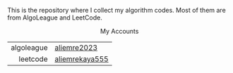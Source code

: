 This is the repository where I collect my algorithm codes. Most of them are from AlgoLeague and LeetCode.
<p align=center>
   My Accounts
  <table align="center">
    <tr>
      <td align="right">algoleague</td>
      <td><a href="https://algoleague.com/profile/aliemre2023">aliemre2023</a></td>
    </tr>
    <tr>
      <td align="right">leetcode</td>
      <td><a href="https://leetcode.com/u/aliemrekaya555/">aliemrekaya555</a></td>
    </tr>
  </table>

</p>
